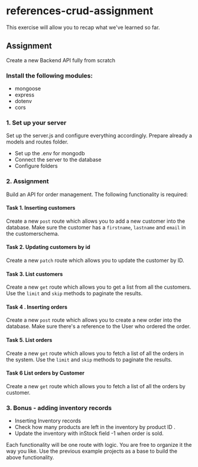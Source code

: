 # references-crud-assignment
This exercise will allow you to recap what we've learned so far. 

## Assignment
Create a new Backend API fully from scratch

###  Install the following modules: 
+ mongoose
+ express
+ dotenv
+ cors

### 1. Set up your server
Set up the server.js and configure everything accordingly. Prepare already a models and routes folder. 
+ Set up the .env for mongodb
+ Connect the server to the database 
+ Configure folders 

### 2. Assignment
Build an API for order management. The following functionality is required: 

#### Task 1. Inserting customers 
Create a new `post` route which allows you to add a new customer into the database. 
Make sure the customer has a `firstname`, `lastname` and `email` in the customerschema.

#### Task 2. Updating customers by id 
Create a new `patch` route which allows you to update the customer by ID.  

#### Task 3. List customers
Create a new `get` route which allows you to get a list from all the customers. 
Use the `limit` and `skip` methods to paginate the results. 

#### Task 4 . Inserting orders
Create a new `post` route which allows you to create a new order into the database. 
Make sure there's a reference to the User who ordered the order.

#### Task 5. List orders
Create a new `get` route which allows you to fetch a list of all the orders in the system. 
Use the `limit` and `skip` methods to paginate the results. 

#### Task 6 List orders by Customer
Create a new `get` route which allows you to fetch a list of all the orders by customer. 


### 3. Bonus - adding inventory records
+ Inserting Inventory records
+ Check how many products are left in the inventory by product ID .
+ Update the inventory with inStock field -1 when order is sold. 

Each functionality will be one route with logic. You are free to organize it the way you like. 
Use the previous example projects as a base to build the above functionality. 






